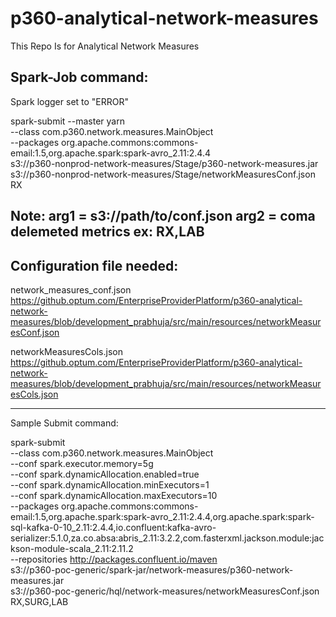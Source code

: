 # p360-analytical-network-measures
This Repo Is for Analytical Network Measures

## Spark-Job command:
Spark logger set to "ERROR"

spark-submit --master yarn \
--class com.p360.network.measures.MainObject \
--packages org.apache.commons:commons-email:1.5,org.apache.spark:spark-avro_2.11:2.4.4 \
s3://p360-nonprod-network-measures/Stage/p360-network-measures.jar \
s3://p360-nonprod-network-measures/Stage/networkMeasuresConf.json RX



Note: arg1 = s3://path/to/conf.json
      arg2 = coma delemeted metrics ex: RX,LAB
----------------------------

## Configuration file needed:
network_measures_conf.json
https://github.optum.com/EnterpriseProviderPlatform/p360-analytical-network-measures/blob/development_prabhuja/src/main/resources/networkMeasuresConf.json

networkMeasuresCols.json
https://github.optum.com/EnterpriseProviderPlatform/p360-analytical-network-measures/blob/development_prabhuja/src/main/resources/networkMeasuresCols.json

----------------------------


Sample Submit command:

spark-submit \
--class com.p360.network.measures.MainObject \
--conf spark.executor.memory=5g \
--conf spark.dynamicAllocation.enabled=true \
--conf spark.dynamicAllocation.minExecutors=1 \
--conf spark.dynamicAllocation.maxExecutors=10 \
--packages org.apache.commons:commons-email:1.5,org.apache.spark:spark-avro_2.11:2.4.4,org.apache.spark:spark-sql-kafka-0-10_2.11:2.4.4,io.confluent:kafka-avro-serializer:5.1.0,za.co.absa:abris_2.11:3.2.2,com.fasterxml.jackson.module:jackson-module-scala_2.11:2.11.2 \
--repositories http://packages.confluent.io/maven \
s3://p360-poc-generic/spark-jar/network-measures/p360-network-measures.jar \
s3://p360-poc-generic/hql/network-measures/networkMeasuresConf.json RX,SURG,LAB
